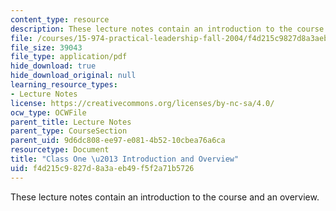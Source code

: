 ```yaml
---
content_type: resource
description: These lecture notes contain an introduction to the course and an overview.
file: /courses/15-974-practical-leadership-fall-2004/f4d215c9827d8a3aeb49f5f2a71b5726_class1.pdf
file_size: 39043
file_type: application/pdf
hide_download: true
hide_download_original: null
learning_resource_types:
- Lecture Notes
license: https://creativecommons.org/licenses/by-nc-sa/4.0/
ocw_type: OCWFile
parent_title: Lecture Notes
parent_type: CourseSection
parent_uid: 9d6dc808-ee97-e081-4b52-10cbea76a6ca
resourcetype: Document
title: "Class One \u2013 Introduction and Overview"
uid: f4d215c9-827d-8a3a-eb49-f5f2a71b5726
---
```

These lecture notes contain an introduction to the course and an overview.